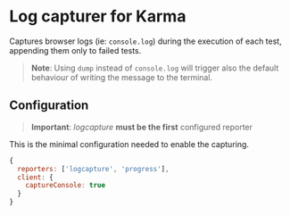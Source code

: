 # Log capturer for Karma

Captures browser logs (ie: `console.log`) during the execution of each test,
appending them only to failed tests.

> **Note**: Using `dump` instead of `console.log` will trigger also the default
  behaviour of writing the message to the terminal.


## Configuration

> **Important**: *logcapture* **must be the first** configured reporter

This is the minimal configuration needed to enable the capturing.

```js
{
  reporters: ['logcapture', 'progress'],
  client: {
    captureConsole: true
  }
}
```
